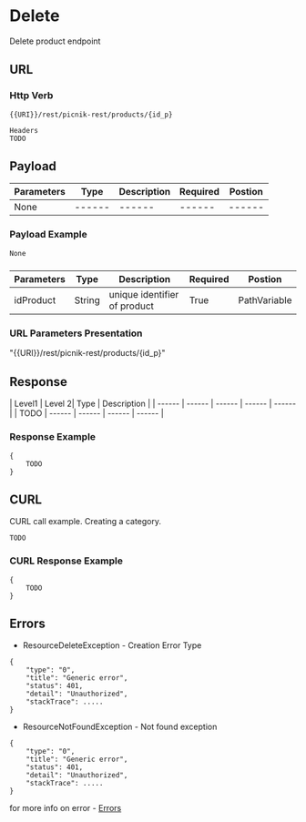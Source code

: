 # Delete

Delete product endpoint

 ## URL
 ### Http Verb <Badge text="DELETE" vertical="middle"/>

```
{{URI}}/rest/picnik-rest/products/{id_p}
``` 

```
Headers
TODO
```
## Payload
| Parameters | Type | Description | Required | Postion |
| ------ | ------ | ------ | ------ | ------ |
| None | ------ | ------ | ------ | ------ | 

### Payload Example
```
None
```


##### <Badge text="Parameters" type="warning"/>
| Parameters | Type | Description | Required | Postion |
| ------ | ------ | ------ | ------ | ------ |
| idProduct | String | unique identifier of product | True | PathVariable |

### URL Parameters Presentation
"{{URI}}/rest/picnik-rest/products/{id_p}"



## Response
| Level1 | Level 2| Type | Description |
| ------ | ------ | ------ | ------ | ------ |
| TODO | ------ | ------ | ------ | ------ |

### Response Example
```
{
    TODO
}
```

## CURL
CURL call example. Creating a category.
```
TODO
```

### CURL Response Example
```
{
    TODO
}
```

## Errors

- ResourceDeleteException <Badge text="ResourceDeleteException" type="error"/> - Creation Error Type

```
{
    "type": "0",
    "title": "Generic error",
    "status": 401,
    "detail": "Unauthorized",
    "stackTrace": .....
}
```

- ResourceNotFoundException <Badge text="ResourceCreationException" type="error"/> - Not found exception

```
{
    "type": "0",
    "title": "Generic error",
    "status": 401,
    "detail": "Unauthorized",
    "stackTrace": .....
}
```

for more info on error - [Errors ](/1.0.0/errors.html) 